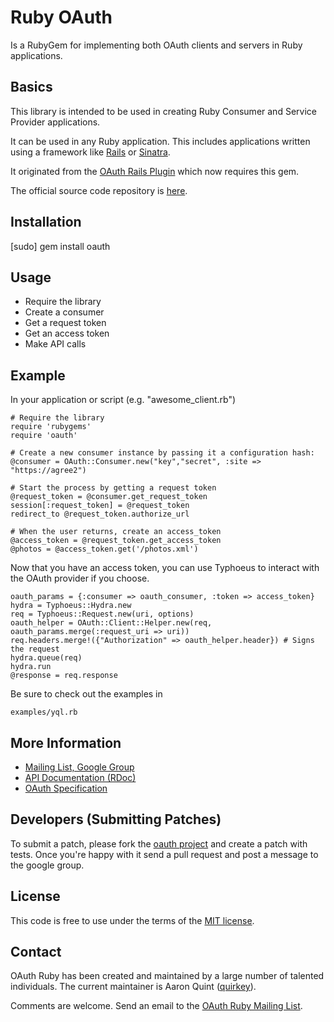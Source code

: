 # Ruby OAuth 

Is a RubyGem for implementing both OAuth clients and servers in Ruby applications.

## Basics

This library is intended to be used in creating Ruby Consumer and Service Provider applications. 

It can be used in any Ruby application.  This includes applications written using a framework like [Rails](http://github.com/rails/rails) or [Sinatra](http://github.com/sinatra/sinatra).

It originated from the [OAuth Rails Plugin](http://code.google.com/p/oauth-plugin/) which now requires this gem.

The official source code repository is [here](http://github.com/oauth/oauth-ruby).

## Installation

  [sudo] gem install oauth

## Usage

* Require the library
* Create a consumer
* Get a request token
* Get an access token
* Make API calls

## Example

In your application or script (e.g. "awesome_client.rb")

    # Require the library
    require 'rubygems'
    require 'oauth'
    
    # Create a new consumer instance by passing it a configuration hash:
    @consumer = OAuth::Consumer.new("key","secret", :site => "https://agree2")

    # Start the process by getting a request token
    @request_token = @consumer.get_request_token
    session[:request_token] = @request_token
    redirect_to @request_token.authorize_url
    
    # When the user returns, create an access_token
    @access_token = @request_token.get_access_token
    @photos = @access_token.get('/photos.xml')

Now that you have an access token, you can use Typhoeus to interact with the OAuth provider if you choose.

    oauth_params = {:consumer => oauth_consumer, :token => access_token}
    hydra = Typhoeus::Hydra.new
    req = Typhoeus::Request.new(uri, options) 
    oauth_helper = OAuth::Client::Helper.new(req, oauth_params.merge(:request_uri => uri))
    req.headers.merge!({"Authorization" => oauth_helper.header}) # Signs the request
    hydra.queue(req)
    hydra.run
    @response = req.response

Be sure to check out the examples in

    examples/yql.rb

## More Information

* [Mailing List, Google Group](http://groups.google.com/group/oauth-ruby)
* [API Documentation (RDoc)](http://rdoc.info/projects/oauth/oauth-ruby/)
* [OAuth Specification](http://oauth.net/core/1.0/)

## Developers (Submitting Patches)

To submit a patch, please fork the [oauth project](http://github.com/oauth/oauth-ruby) and create a patch with tests. Once you're happy with it send a pull request and post a message to the google group.

## License

This code is free to use under the terms of the [MIT license](http://www.opensource.org/licenses/mit-license.html). 

## Contact

OAuth Ruby has been created and maintained by a large number of talented individuals. 
The current maintainer is Aaron Quint ([quirkey](http://github.com/quirkey)).

Comments are welcome. Send an email to the [OAuth Ruby Mailing List](http://groups.google.com/group/oauth-ruby).
